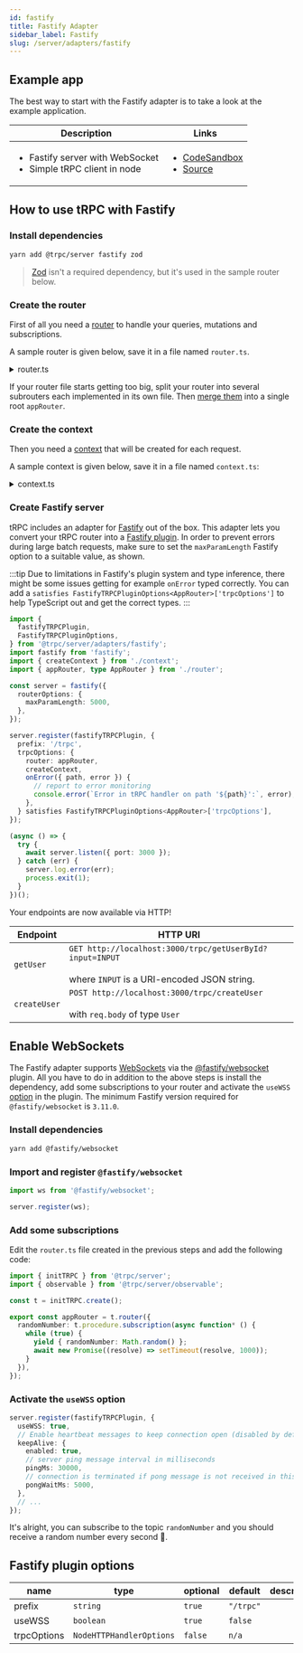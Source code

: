 ```yaml
---
id: fastify
title: Fastify Adapter
sidebar_label: Fastify
slug: /server/adapters/fastify
---
```


## Example app

The best way to start with the Fastify adapter is to take a look at the example application.

<table>
  <thead>
    <tr>
      <th>Description</th>
      <th>Links</th>
    </tr>
  </thead>
  <tbody>
    <tr>
      <td>
        <ul>
          <li>Fastify server with WebSocket</li>
          <li>Simple tRPC client in node</li>
        </ul>
      </td>
      <td>
        <ul>
          <li><a href="https://codesandbox.io/s/github/trpc/trpc/tree/main/examples/fastify-server">CodeSandbox</a></li>
          <li><a href="https://github.com/trpc/trpc/tree/main/examples/fastify-server">Source</a></li>
        </ul>
      </td>
    </tr>
  </tbody>
</table>

## How to use tRPC with Fastify

### Install dependencies

```bash
yarn add @trpc/server fastify zod
```

> [Zod](https://github.com/colinhacks/zod) isn't a required dependency, but it's used in the sample router below.

### Create the router

First of all you need a [router](/docs/server/routers) to handle your queries, mutations and subscriptions.

A sample router is given below, save it in a file named `router.ts`.

<details>
  <summary>router.ts</summary>

```ts title='router.ts'
import { initTRPC } from '@trpc/server';
import { z } from 'zod';

type User = {
  id: string;
  name: string;
  bio?: string;
};

const users: Record<string, User> = {};

export const t = initTRPC.create();

export const appRouter = t.router({
  getUserById: t.procedure.input(z.string()).query((opts) => {
    return users[opts.input]; // input type is string
  }),
  createUser: t.procedure
    .input(
      z.object({
        name: z.string().min(3),
        bio: z.string().max(142).optional(),
      }),
    )
    .mutation((opts) => {
      const id = Date.now().toString();
      const user: User = { id, ...opts.input };
      users[user.id] = user;
      return user;
    }),
});

// export type definition of API
export type AppRouter = typeof appRouter;
```

</details>

If your router file starts getting too big, split your router into several subrouters each implemented in its own file. Then [merge them](/docs/server/merging-routers) into a single root `appRouter`.

### Create the context

Then you need a [context](/docs/server/context) that will be created for each request.

A sample context is given below, save it in a file named `context.ts`:

<details>
  <summary>context.ts</summary>

```ts title='context.ts'
import { CreateFastifyContextOptions } from '@trpc/server/adapters/fastify';

export function createContext({ req, res }: CreateFastifyContextOptions) {
  const user = { name: req.headers.username ?? 'anonymous' };

  return { req, res, user };
}

export type Context = Awaited<ReturnType<typeof createContext>>;
```

</details>

### Create Fastify server

tRPC includes an adapter for [Fastify](https://www.fastify.io/) out of the box. This adapter lets you convert your tRPC router into a [Fastify plugin](https://www.fastify.io/docs/latest/Reference/Plugins/). In order to prevent errors during large batch requests, make sure to set the `maxParamLength` Fastify option to a suitable value, as shown.

:::tip
Due to limitations in Fastify's plugin system and type inference, there might be some issues getting for example `onError` typed correctly. You can add a `satisfies FastifyTRPCPluginOptions<AppRouter>['trpcOptions']` to help TypeScript out and get the correct types.
:::

```ts title='server.ts'
import {
  fastifyTRPCPlugin,
  FastifyTRPCPluginOptions,
} from '@trpc/server/adapters/fastify';
import fastify from 'fastify';
import { createContext } from './context';
import { appRouter, type AppRouter } from './router';

const server = fastify({
  routerOptions: {
    maxParamLength: 5000,
  },
});

server.register(fastifyTRPCPlugin, {
  prefix: '/trpc',
  trpcOptions: {
    router: appRouter,
    createContext,
    onError({ path, error }) {
      // report to error monitoring
      console.error(`Error in tRPC handler on path '${path}':`, error);
    },
  } satisfies FastifyTRPCPluginOptions<AppRouter>['trpcOptions'],
});

(async () => {
  try {
    await server.listen({ port: 3000 });
  } catch (err) {
    server.log.error(err);
    process.exit(1);
  }
})();
```

Your endpoints are now available via HTTP!

| Endpoint     | HTTP URI                                                                                                       |
| ------------ | -------------------------------------------------------------------------------------------------------------- |
| `getUser`    | `GET http://localhost:3000/trpc/getUserById?input=INPUT` <br/><br/>where `INPUT` is a URI-encoded JSON string. |
| `createUser` | `POST http://localhost:3000/trpc/createUser` <br/><br/>with `req.body` of type `User`                          |

## Enable WebSockets

The Fastify adapter supports [WebSockets](../websockets.md) via the [@fastify/websocket](https://www.npmjs.com/package/@fastify/websocket) plugin. All you have to do in addition to the above steps is install the dependency, add some subscriptions to your router and activate the `useWSS` [option](#fastify-plugin-options) in the plugin. The minimum Fastify version required for `@fastify/websocket` is `3.11.0`.

### Install dependencies

```bash
yarn add @fastify/websocket
```

### Import and register `@fastify/websocket`

```ts
import ws from '@fastify/websocket';

server.register(ws);
```

### Add some subscriptions

Edit the `router.ts` file created in the previous steps and add the following code:

```ts title='router.ts'
import { initTRPC } from '@trpc/server';
import { observable } from '@trpc/server/observable';

const t = initTRPC.create();

export const appRouter = t.router({
  randomNumber: t.procedure.subscription(async function* () {
    while (true) {
      yield { randomNumber: Math.random() };
      await new Promise((resolve) => setTimeout(resolve, 1000));
    }
  }),
});
```

### Activate the `useWSS` option

```ts title='server.ts'
server.register(fastifyTRPCPlugin, {
  useWSS: true,
  // Enable heartbeat messages to keep connection open (disabled by default)
  keepAlive: {
    enabled: true,
    // server ping message interval in milliseconds
    pingMs: 30000,
    // connection is terminated if pong message is not received in this many milliseconds
    pongWaitMs: 5000,
  },
  // ...
});
```

It's alright, you can subscribe to the topic `randomNumber` and you should receive a random number every second 🚀.

## Fastify plugin options

| name        | type                     | optional | default   | description |
| ----------- | ------------------------ | -------- | --------- | ----------- |
| prefix      | `string`                 | `true`   | `"/trpc"` |             |
| useWSS      | `boolean`                | `true`   | `false`   |             |
| trpcOptions | `NodeHTTPHandlerOptions` | `false`  | `n/a`     |             |
